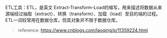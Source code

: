 ETL工具：ETL，是英文 Extract-Transform-Load的缩写，用来描述将数据从来源端经过抽取（extract）、转换（transform）、加载（load）至目的端的过程。ETL一词较常用在数据仓库，但其对象并不限于数据仓库。

> reference: https://www.cnblogs.com/laoqing/p/11359224.html
